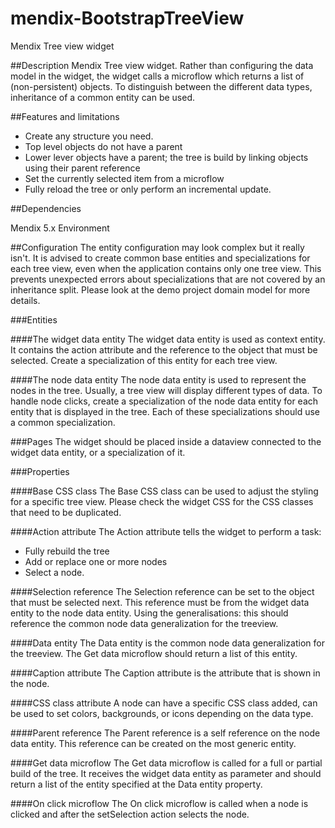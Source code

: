 mendix-BootstrapTreeView
========================

Mendix Tree view widget

##Description
Mendix Tree view widget. Rather than configuring the data model in the widget, the widget calls a microflow which returns a list of (non-persistent) objects. To distinguish between the different data types, inheritance of a common entity can be used.

##Features and limitations
- Create any structure you need.
- Top level objects do not have a parent
- Lower lever objects have a parent; the tree is build by linking objects using their parent reference
- Set the currently selected item from a microflow
- Fully reload the tree or only perform an incremental update.


##Dependencies

Mendix 5.x Environment

##Configuration
The entity configuration may look complex but it really isn't.
It is advised to create common base entities and specializations for each tree view, even when the application contains only one tree view. This prevents unexpected errors about specializations that are not covered by an inheritance split. 
Please look at the demo project domain model for more details. 

###Entities

####The widget data entity
The widget data entity is used as context entity. It contains the action attribute and the reference to the object that must be selected.
Create a specialization of this entity for each tree view.

####The node data entity
The node data entity is used to represent the nodes in the tree. Usually, a tree view will display different types of data. To handle node clicks, create a specialization of the node data entity for each entity that is displayed in the tree. Each of these specializations should use a common specialization.  

###Pages
The widget should be placed inside a dataview connected to the widget data entity, or a specialization of it.

###Properties

####Base CSS class
The Base CSS class can be used to adjust the styling for a specific tree view. Please check the widget CSS for the CSS classes that need to be duplicated.

####Action attribute
The Action attribute tells the widget to perform a task:

- Fully rebuild the tree
- Add or replace one or more nodes
- Select a node.

####Selection reference
The Selection reference can be set to the object that must be selected next. This reference must be from the widget data entity to the node data entity. Using the generalisations: this should reference the common node data generalization for the treeview.

####Data entity
The Data entity is the common node data generalization for the treeview. The Get data microflow should return a list of this entity.

####Caption attribute
The Caption attribute is the attribute that is shown in the node.

####CSS class attribute
A node can have a specific CSS class added, can be used to set colors, backgrounds, or icons depending on the data type.

####Parent reference
The Parent reference is a self reference on the node data entity. This reference can be created on the most generic entity. 

####Get data microflow
The Get data microflow is called for a full or partial build of the tree. It receives the widget data entity as parameter and should return a list of the entity specified at the Data entity property.

####On click microflow
The On click microflow is called when a node is clicked and after the setSelection action selects the node.